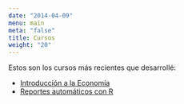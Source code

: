 ```yaml
---
date: "2014-04-09"
menu: main
meta: "false"
title: Cursos
weight: "20"
---
```


Estos son los cursos más recientes que desarrollé:

- [Introducción a la Economía](https://econ.rlabuonora.com/)
- [Reportes automáticos con R](https://www.reportes.rlabuonora.com)